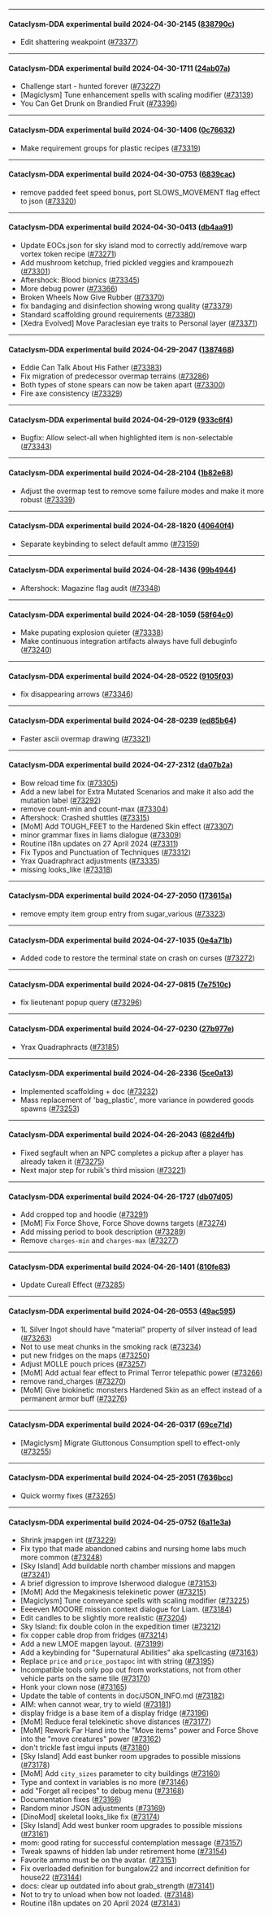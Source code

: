 
---

#### Cataclysm-DDA experimental build 2024-04-30-2145 ([838790c](https://github.com/CleverRaven/Cataclysm-DDA/releases/tag/cdda-experimental-2024-04-30-2145))

* Edit shattering weakpoint ([#73377](https://github.com/CleverRaven/Cataclysm-DDA/pull/73377))

---

#### Cataclysm-DDA experimental build 2024-04-30-1711 ([24ab07a](https://github.com/CleverRaven/Cataclysm-DDA/releases/tag/cdda-experimental-2024-04-30-1711))

* Challenge start - hunted forever ([#73227](https://github.com/CleverRaven/Cataclysm-DDA/pull/73227))
* [Magiclysm] Tune enhancement spells with scaling modifier ([#73139](https://github.com/CleverRaven/Cataclysm-DDA/pull/73139))
* You Can Get Drunk on Brandied Fruit ([#73396](https://github.com/CleverRaven/Cataclysm-DDA/pull/73396))

---

#### Cataclysm-DDA experimental build 2024-04-30-1406 ([0c76632](https://github.com/CleverRaven/Cataclysm-DDA/releases/tag/cdda-experimental-2024-04-30-1406))

* Make requirement groups for plastic recipes ([#73319](https://github.com/CleverRaven/Cataclysm-DDA/pull/73319))

---

#### Cataclysm-DDA experimental build 2024-04-30-0753 ([6839cac](https://github.com/CleverRaven/Cataclysm-DDA/releases/tag/cdda-experimental-2024-04-30-0753))

* remove padded feet speed bonus, port SLOWS_MOVEMENT flag effect to json ([#73320](https://github.com/CleverRaven/Cataclysm-DDA/pull/73320))

---

#### Cataclysm-DDA experimental build 2024-04-30-0413 ([db4aa91](https://github.com/CleverRaven/Cataclysm-DDA/releases/tag/cdda-experimental-2024-04-30-0413))

* Update EOCs.json for sky island mod to correctly add/remove warp vortex token recipe ([#73271](https://github.com/CleverRaven/Cataclysm-DDA/pull/73271))
* Add mushroom ketchup, fried pickled veggies and krampouezh ([#73301](https://github.com/CleverRaven/Cataclysm-DDA/pull/73301))
* Aftershock: Blood bionics ([#73345](https://github.com/CleverRaven/Cataclysm-DDA/pull/73345))
* More debug power ([#73366](https://github.com/CleverRaven/Cataclysm-DDA/pull/73366))
* Broken Wheels Now Give Rubber ([#73370](https://github.com/CleverRaven/Cataclysm-DDA/pull/73370))
* fix bandaging and disinfection showing wrong quality ([#73379](https://github.com/CleverRaven/Cataclysm-DDA/pull/73379))
* Standard scaffolding ground requirements ([#73380](https://github.com/CleverRaven/Cataclysm-DDA/pull/73380))
* [Xedra Evolved] Move Paraclesian eye traits to Personal layer ([#73371](https://github.com/CleverRaven/Cataclysm-DDA/pull/73371))

---

#### Cataclysm-DDA experimental build 2024-04-29-2047 ([1387468](https://github.com/CleverRaven/Cataclysm-DDA/releases/tag/cdda-experimental-2024-04-29-2047))

* Eddie Can Talk About His Father ([#73383](https://github.com/CleverRaven/Cataclysm-DDA/pull/73383))
* Fix migration of predecessor overmap terrains ([#73286](https://github.com/CleverRaven/Cataclysm-DDA/pull/73286))
* Both types of stone spears can now be taken apart ([#73300](https://github.com/CleverRaven/Cataclysm-DDA/pull/73300))
* Fire axe consistency ([#73329](https://github.com/CleverRaven/Cataclysm-DDA/pull/73329))

---

#### Cataclysm-DDA experimental build 2024-04-29-0129 ([933c6f4](https://github.com/CleverRaven/Cataclysm-DDA/releases/tag/cdda-experimental-2024-04-29-0129))

* Bugfix: Allow select-all when highlighted item is non-selectable ([#73343](https://github.com/CleverRaven/Cataclysm-DDA/pull/73343))

---

#### Cataclysm-DDA experimental build 2024-04-28-2104 ([1b82e68](https://github.com/CleverRaven/Cataclysm-DDA/releases/tag/cdda-experimental-2024-04-28-2104))

* Adjust the overmap test to remove some failure modes and make it more robust ([#73339](https://github.com/CleverRaven/Cataclysm-DDA/pull/73339))

---

#### Cataclysm-DDA experimental build 2024-04-28-1820 ([40640f4](https://github.com/CleverRaven/Cataclysm-DDA/releases/tag/cdda-experimental-2024-04-28-1820))

* Separate keybinding to select default ammo ([#73159](https://github.com/CleverRaven/Cataclysm-DDA/pull/73159))

---

#### Cataclysm-DDA experimental build 2024-04-28-1436 ([99b4944](https://github.com/CleverRaven/Cataclysm-DDA/releases/tag/cdda-experimental-2024-04-28-1436))

* Aftershock: Magazine flag audit ([#73348](https://github.com/CleverRaven/Cataclysm-DDA/pull/73348))

---

#### Cataclysm-DDA experimental build 2024-04-28-1059 ([58f64c0](https://github.com/CleverRaven/Cataclysm-DDA/releases/tag/cdda-experimental-2024-04-28-1059))

* Make pupating explosion quieter ([#73338](https://github.com/CleverRaven/Cataclysm-DDA/pull/73338))
* Make continuous integration artifacts always have full debuginfo ([#73240](https://github.com/CleverRaven/Cataclysm-DDA/pull/73240))

---

#### Cataclysm-DDA experimental build 2024-04-28-0522 ([9105f03](https://github.com/CleverRaven/Cataclysm-DDA/releases/tag/cdda-experimental-2024-04-28-0522))

* fix disappearing arrows ([#73346](https://github.com/CleverRaven/Cataclysm-DDA/pull/73346))

---

#### Cataclysm-DDA experimental build 2024-04-28-0239 ([ed85b64](https://github.com/CleverRaven/Cataclysm-DDA/releases/tag/cdda-experimental-2024-04-28-0239))

* Faster ascii overmap drawing ([#73321](https://github.com/CleverRaven/Cataclysm-DDA/pull/73321))

---

#### Cataclysm-DDA experimental build 2024-04-27-2312 ([da07b2a](https://github.com/CleverRaven/Cataclysm-DDA/releases/tag/cdda-experimental-2024-04-27-2312))

* Bow reload time fix ([#73305](https://github.com/CleverRaven/Cataclysm-DDA/pull/73305))
* Add a new label for Extra Mutated Scenarios and make it also add the mutation label ([#73292](https://github.com/CleverRaven/Cataclysm-DDA/pull/73292))
* remove count-min and count-max ([#73304](https://github.com/CleverRaven/Cataclysm-DDA/pull/73304))
* Aftershock: Crashed shuttles ([#73315](https://github.com/CleverRaven/Cataclysm-DDA/pull/73315))
* [MoM] Add TOUGH_FEET to the Hardened Skin effect ([#73307](https://github.com/CleverRaven/Cataclysm-DDA/pull/73307))
* minor grammar fixes in liams dialogue ([#73309](https://github.com/CleverRaven/Cataclysm-DDA/pull/73309))
* Routine i18n updates on 27 April 2024 ([#73311](https://github.com/CleverRaven/Cataclysm-DDA/pull/73311))
* Fix Typos and Punctuation of Techniques ([#73312](https://github.com/CleverRaven/Cataclysm-DDA/pull/73312))
* Yrax Quadraphract adjustments ([#73335](https://github.com/CleverRaven/Cataclysm-DDA/pull/73335))
* missing looks_like ([#73318](https://github.com/CleverRaven/Cataclysm-DDA/pull/73318))

---

#### Cataclysm-DDA experimental build 2024-04-27-2050 ([173615a](https://github.com/CleverRaven/Cataclysm-DDA/releases/tag/cdda-experimental-2024-04-27-2050))

* remove empty item group entry from sugar_various ([#73323](https://github.com/CleverRaven/Cataclysm-DDA/pull/73323))

---

#### Cataclysm-DDA experimental build 2024-04-27-1035 ([0e4a71b](https://github.com/CleverRaven/Cataclysm-DDA/releases/tag/cdda-experimental-2024-04-27-1035))

* Added code to restore the terminal state on crash on curses ([#73272](https://github.com/CleverRaven/Cataclysm-DDA/pull/73272))

---

#### Cataclysm-DDA experimental build 2024-04-27-0815 ([7e7510c](https://github.com/CleverRaven/Cataclysm-DDA/releases/tag/cdda-experimental-2024-04-27-0815))

* fix lieutenant popup query ([#73296](https://github.com/CleverRaven/Cataclysm-DDA/pull/73296))

---

#### Cataclysm-DDA experimental build 2024-04-27-0230 ([27b977e](https://github.com/CleverRaven/Cataclysm-DDA/releases/tag/cdda-experimental-2024-04-27-0230))

* Yrax Quadraphracts ([#73185](https://github.com/CleverRaven/Cataclysm-DDA/pull/73185))

---

#### Cataclysm-DDA experimental build 2024-04-26-2336 ([5ce0a13](https://github.com/CleverRaven/Cataclysm-DDA/releases/tag/cdda-experimental-2024-04-26-2336))

* Implemented scaffolding + doc ([#73232](https://github.com/CleverRaven/Cataclysm-DDA/pull/73232))
* Mass replacement of 'bag_plastic', more variance in powdered goods spawns ([#73253](https://github.com/CleverRaven/Cataclysm-DDA/pull/73253))

---

#### Cataclysm-DDA experimental build 2024-04-26-2043 ([682d4fb](https://github.com/CleverRaven/Cataclysm-DDA/releases/tag/cdda-experimental-2024-04-26-2043))

* Fixed segfault when an NPC completes a pickup after a player has already taken it ([#73275](https://github.com/CleverRaven/Cataclysm-DDA/pull/73275))
* Next major step for rubik's third mission ([#73221](https://github.com/CleverRaven/Cataclysm-DDA/pull/73221))

---

#### Cataclysm-DDA experimental build 2024-04-26-1727 ([db07d05](https://github.com/CleverRaven/Cataclysm-DDA/releases/tag/cdda-experimental-2024-04-26-1727))

* Add cropped top and hoodie ([#73291](https://github.com/CleverRaven/Cataclysm-DDA/pull/73291))
* [MoM] Fix Force Shove, Force Shove downs targets ([#73274](https://github.com/CleverRaven/Cataclysm-DDA/pull/73274))
* Add missing period to book description ([#73289](https://github.com/CleverRaven/Cataclysm-DDA/pull/73289))
* Remove `charges-min` and `charges-max` ([#73277](https://github.com/CleverRaven/Cataclysm-DDA/pull/73277))

---

#### Cataclysm-DDA experimental build 2024-04-26-1401 ([810fe83](https://github.com/CleverRaven/Cataclysm-DDA/releases/tag/cdda-experimental-2024-04-26-1401))

* Update Cureall Effect ([#73285](https://github.com/CleverRaven/Cataclysm-DDA/pull/73285))

---

#### Cataclysm-DDA experimental build 2024-04-26-0553 ([49ac595](https://github.com/CleverRaven/Cataclysm-DDA/releases/tag/cdda-experimental-2024-04-26-0553))

* 1L Silver Ingot should have "material" property of silver instead of lead ([#73263](https://github.com/CleverRaven/Cataclysm-DDA/pull/73263))
* Not to use meat chunks in the smoking rack ([#73234](https://github.com/CleverRaven/Cataclysm-DDA/pull/73234))
* put new fridges on the maps ([#73250](https://github.com/CleverRaven/Cataclysm-DDA/pull/73250))
* Adjust MOLLE pouch prices ([#73257](https://github.com/CleverRaven/Cataclysm-DDA/pull/73257))
* [MoM] Add actual fear effect to Primal Terror telepathic power ([#73266](https://github.com/CleverRaven/Cataclysm-DDA/pull/73266))
* remove rand_charges ([#73270](https://github.com/CleverRaven/Cataclysm-DDA/pull/73270))
* [MoM] Give biokinetic monsters Hardened Skin as an effect instead of a permanent armor buff ([#73276](https://github.com/CleverRaven/Cataclysm-DDA/pull/73276))

---

#### Cataclysm-DDA experimental build 2024-04-26-0317 ([69ce71d](https://github.com/CleverRaven/Cataclysm-DDA/releases/tag/cdda-experimental-2024-04-26-0317))

* [Magiclysm] Migrate Gluttonous Consumption spell to effect-only ([#73255](https://github.com/CleverRaven/Cataclysm-DDA/pull/73255))

---

#### Cataclysm-DDA experimental build 2024-04-25-2051 ([7636bcc](https://github.com/CleverRaven/Cataclysm-DDA/releases/tag/cdda-experimental-2024-04-25-2051))

* Quick wormy fixes ([#73265](https://github.com/CleverRaven/Cataclysm-DDA/pull/73265))

---

#### Cataclysm-DDA experimental build 2024-04-25-0752 ([6a11e3a](https://github.com/CleverRaven/Cataclysm-DDA/releases/tag/cdda-experimental-2024-04-25-0752))

* Shrink jmapgen int ([#73229](https://github.com/CleverRaven/Cataclysm-DDA/pull/73229))
* Fix typo that made abandoned cabins and nursing home labs much more common ([#73248](https://github.com/CleverRaven/Cataclysm-DDA/pull/73248))
* [Sky Island] Add buildable north chamber missions and mapgen ([#73241](https://github.com/CleverRaven/Cataclysm-DDA/pull/73241))
* A brief digression to improve Isherwood dialogue ([#73153](https://github.com/CleverRaven/Cataclysm-DDA/pull/73153))
* [MoM] Add the Megakinesis telekinetic power ([#73215](https://github.com/CleverRaven/Cataclysm-DDA/pull/73215))
* [Magiclysm] Tune conveyance spells with scaling modifier ([#73225](https://github.com/CleverRaven/Cataclysm-DDA/pull/73225))
* Eeeeven MOOORE mission context dialogue for Liam. ([#73184](https://github.com/CleverRaven/Cataclysm-DDA/pull/73184))
* Edit candles to be slightly more realistic ([#73204](https://github.com/CleverRaven/Cataclysm-DDA/pull/73204))
* Sky Island: fix double colon in the expedition timer ([#73212](https://github.com/CleverRaven/Cataclysm-DDA/pull/73212))
* fix copper cable drop from fridges ([#73214](https://github.com/CleverRaven/Cataclysm-DDA/pull/73214))
* Add a new LMOE mapgen layout. ([#73199](https://github.com/CleverRaven/Cataclysm-DDA/pull/73199))
* Add a keybinding for "Supernatural Abilities" aka spellcasting ([#73163](https://github.com/CleverRaven/Cataclysm-DDA/pull/73163))
* Replace `price` and `price_postapoc` int with string ([#73195](https://github.com/CleverRaven/Cataclysm-DDA/pull/73195))
* Incompatible tools only pop out from workstations, not from other vehicle parts on the same tile ([#73170](https://github.com/CleverRaven/Cataclysm-DDA/pull/73170))
* Honk your clown nose ([#73165](https://github.com/CleverRaven/Cataclysm-DDA/pull/73165))
* Update the table of contents in doc/JSON_INFO.md ([#73182](https://github.com/CleverRaven/Cataclysm-DDA/pull/73182))
* AIM: when cannot wear, try to wield ([#73181](https://github.com/CleverRaven/Cataclysm-DDA/pull/73181))
* display fridge is a base item of a display fridge ([#73196](https://github.com/CleverRaven/Cataclysm-DDA/pull/73196))
* [MoM] Reduce feral telekinetic shove distances ([#73177](https://github.com/CleverRaven/Cataclysm-DDA/pull/73177))
* [MoM] Rework Far Hand into the "Move items" power and Force Shove into the "move creatures" power ([#73162](https://github.com/CleverRaven/Cataclysm-DDA/pull/73162))
* don't trickle fast imgui inputs ([#73180](https://github.com/CleverRaven/Cataclysm-DDA/pull/73180))
* [Sky Island] Add east bunker room upgrades to possible missions  ([#73178](https://github.com/CleverRaven/Cataclysm-DDA/pull/73178))
* [MoM] Add `city_sizes` parameter to city buildings ([#73160](https://github.com/CleverRaven/Cataclysm-DDA/pull/73160))
* Type and context in variables is no more ([#73146](https://github.com/CleverRaven/Cataclysm-DDA/pull/73146))
* add "Forget all recipes" to debug menu ([#73168](https://github.com/CleverRaven/Cataclysm-DDA/pull/73168))
* Documentation fixes ([#73166](https://github.com/CleverRaven/Cataclysm-DDA/pull/73166))
* Random minor JSON adjustments ([#73169](https://github.com/CleverRaven/Cataclysm-DDA/pull/73169))
* [DinoMod] skeletal looks_like fix ([#73174](https://github.com/CleverRaven/Cataclysm-DDA/pull/73174))
* [Sky Island] Add west bunker room upgrades to possible missions ([#73161](https://github.com/CleverRaven/Cataclysm-DDA/pull/73161))
* mom: good rating for successful contemplation message ([#73157](https://github.com/CleverRaven/Cataclysm-DDA/pull/73157))
* Tweak spawns of hidden lab under retirement home ([#73154](https://github.com/CleverRaven/Cataclysm-DDA/pull/73154))
* Favorite ammo must be on the avatar. ([#73151](https://github.com/CleverRaven/Cataclysm-DDA/pull/73151))
* Fix overloaded definition for bungalow22 and incorrect definition for house22 ([#73144](https://github.com/CleverRaven/Cataclysm-DDA/pull/73144))
* docs: clear up outdated info about grab_strength ([#73141](https://github.com/CleverRaven/Cataclysm-DDA/pull/73141))
* Not to try to unload when bow not loaded. ([#73148](https://github.com/CleverRaven/Cataclysm-DDA/pull/73148))
* Routine i18n updates on 20 April 2024 ([#73143](https://github.com/CleverRaven/Cataclysm-DDA/pull/73143))
